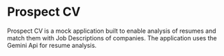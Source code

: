 # Prospect CV
Prospect CV is a mock application built to enable analysis of resumes and match them with Job Descriptions of companies.
The application uses the Gemini Api for resume analysis.
